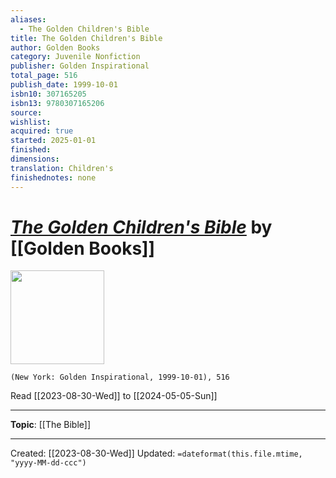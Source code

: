 ```yaml
---
aliases:
  - The Golden Children's Bible
title: The Golden Children's Bible
author: Golden Books
category: Juvenile Nonfiction
publisher: Golden Inspirational
total_page: 516
publish_date: 1999-10-01
isbn10: 307165205
isbn13: 9780307165206
source: 
wishlist: 
acquired: true
started: 2025-01-01
finished: 
dimensions: 
translation: Children's
finishednotes: none
---
```

# *[The Golden Children's Bible]()* by [[Golden Books]]

<img src="http://books.google.com/books/content?id=PvEMwkhxEcsC&printsec=frontcover&img=1&zoom=1&edge=curl&source=gbs_api" width=150>

`(New York: Golden Inspirational, 1999-10-01), 516`

Read [[2023-08-30-Wed]] to [[2024-05-05-Sun]]

--- 
**Topic**: [[The Bible]]

---
Created: [[2023-08-30-Wed]]
Updated: `=dateformat(this.file.mtime, "yyyy-MM-dd-ccc")`